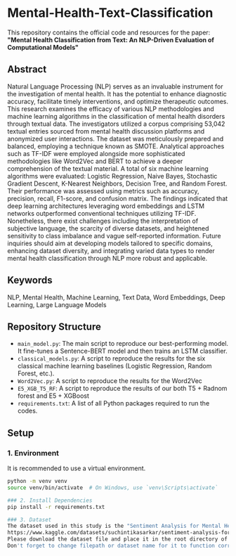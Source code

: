 # Mental-Health-Text-Classification

This repository contains the official code and resources for the paper:
**"Mental Health Classification from Text: An NLP-Driven Evaluation of Computational Models"**

## Abstract
Natural Language Processing (NLP) serves as an invaluable instrument for the investigation of mental health. It has the potential to enhance diagnostic accuracy, facilitate timely interventions, and optimize therapeutic outcomes. This research examines the efficacy of various NLP methodologies and machine learning algorithms in the classification of mental health disorders through textual data. The investigators utilized a corpus comprising 53,042 textual entries sourced from mental health discussion platforms and anonymized user interactions. The dataset was meticulously prepared and balanced, employing a technique known as SMOTE. Analytical approaches such as TF-IDF were employed alongside more sophisticated methodologies like Word2Vec and BERT to achieve a deeper comprehension of the textual material. A total of six machine learning algorithms were evaluated: Logistic Regression, Naive Bayes, Stochastic Gradient Descent, K-Nearest Neighbors, Decision Tree, and Random Forest. Their performance was assessed using metrics such as accuracy, precision, recall, F1-score, and confusion matrix. The findings indicated that deep learning architectures leveraging word embeddings and LSTM networks outperformed conventional techniques utilizing TF-IDF. Nonetheless, there exist challenges including the interpretation of subjective language, the scarcity of diverse datasets, and heightened sensitivity to class imbalance and vague self-reported information. Future inquiries should aim at developing models tailored to specific domains, enhancing dataset diversity, and integrating varied data types to render mental health classification through NLP more robust and applicable.

## Keywords
NLP, Mental Health, Machine Learning, Text Data, Word Embeddings, Deep Learning, Large Language Models

## Repository Structure
- `main_model.py`: The main script to reproduce our best-performing model. It fine-tunes a Sentence-BERT model and then trains an LSTM classifier.
- `classical_models.py`: A script to reproduce the results for the six classical machine learning baselines (Logistic Regression, Random Forest, etc.).
- `Word2Vec.py`: A script to reproduce the results for the Word2Vec
- `E5_XGB_T5_RF`: A script to reproduce the results of our both T5 + Radnom forest and E5 + XGBoost
- `requirements.txt`: A list of all Python packages required to run the codes.

## Setup

### 1. Environment
It is recommended to use a virtual environment.
```bash
python -m venv venv
source venv/bin/activate  # On Windows, use `venv\Scripts\activate`

### 2. Install Dependencies
pip install -r requirements.txt

### 3. Dataset
The dataset used in this study is the "Sentiment Analysis for Mental Health" which can be downloaded from Kaggle:
https://www.kaggle.com/datasets/suchintikasarkar/sentiment-analysis-for-mental-health
Please download the dataset file and place it in the root directory of this project before running the scripts.
Don't forget to change filepath or dataset name for it to function correctly.
